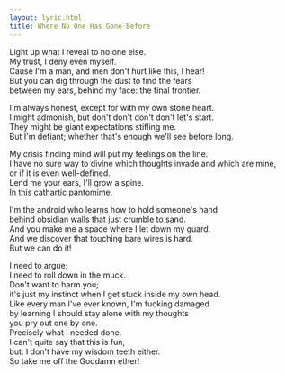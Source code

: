 ```yaml
---
layout: lyric.html
title: Where No One Has Gone Before
---
```


Light up what I reveal to no one else.  
My trust, I deny even myself.  
Cause I'm a man, and men don't hurt like this, I hear!  
But you can dig through the dust to find the fears  
between my ears, behind my face: the final frontier.  

I'm always honest, except for with my own stone heart.  
I might admonish, but don't don't don't don't let's start.  
They might be giant expectations stifling me.  
But I'm defiant; whether that's enough we'll see before long.  

My crisis finding mind will put my feelings on the line.  
I have no sure way to divine which thoughts invade and which are mine,  
or if it is even well-defined.  
Lend me your ears, I'll grow a spine.  
In this cathartic pantomime,  

I'm the android who learns how to hold someone's hand  
behind obsidian walls that just crumble to sand.  
And you make me a space where I let down my guard.  
And we discover that touching bare wires is hard.  
But we can do it!  

I need to argue;  
I need to roll down in the muck.  
Don't want to harm you;  
it's just my instinct when I get stuck inside my own head.  
Like every man I've ever known, I'm fucking damaged  
by learning I should stay alone with my thoughts  
you pry out one by one.  
Precisely what I needed done.  
I can't quite say that this is fun,  
but: I don't have my wisdom teeth either.  
So take me off the Goddamn ether!

